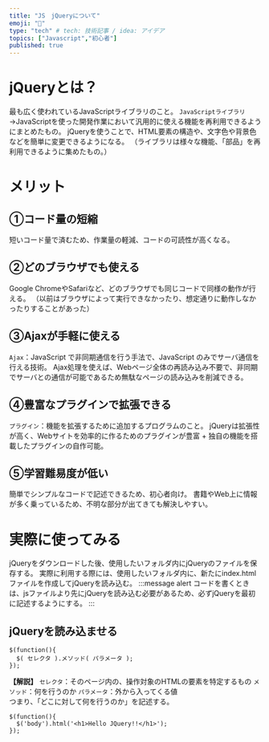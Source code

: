```yaml
---
title: "JS　jQueryについて"
emoji: "📝"
type: "tech" # tech: 技術記事 / idea: アイデア
topics: ["Javascript","初心者"]
published: true
---
```

# jQueryとは？
最も広く使われているJavaScriptライブラリのこと。
`JavaScriptライブラリ`
→JavaScriptを使った開発作業において汎用的に使える機能を再利用できるようにまとめたもの。
 jQueryを使うことで、HTML要素の構造や、文字色や背景色などを簡単に変更できるようになる。
 （ライブラリは様々な機能、「部品」を再利用できるように集めたもの。）
# メリット
## ①コード量の短縮
短いコード量で済むため、作業量の軽減、コードの可読性が高くなる。

## ②どのブラウザでも使える
Google ChromeやSafariなど、どのブラウザでも同じコードで同様の動作が行える。
（以前はブラウザによって実行できなかったり、想定通りに動作しなかったりすることがあった）

## ③Ajaxが手軽に使える
`Ajax`：JavaScript で非同期通信を行う手法で、JavaScript のみでサーバ通信を行える技術。
 Ajax処理を使えば、Webページ全体の再読み込み不要で、非同期でサーバとの通信が可能であるため無駄なページの読み込みを削減できる。
 
## ④豊富なプラグインで拡張できる
`プラグイン`：機能を拡張するために追加するプログラムのこと。
jQueryは拡張性が高く、Webサイトを効率的に作るためのプラグインが豊富 + 独自の機能を搭載したプラグインの自作可能。

## ⑤学習難易度が低い
簡単でシンプルなコードで記述できるため、初心者向け。
書籍やWeb上に情報が多く乗っているため、不明な部分が出てきても解決しやすい。

# 実際に使ってみる
jQueryをダウンロードした後、使用したいフォルダ内にjQueryのファイルを保存する。
実際に利用する際には、使用したいフォルダ内に、新たにindex.htmlファイルを作成してjQueryを読み込む。
:::message alert
コードを書くときは、jsファイルより先にjQueryを読み込む必要があるため、必ずjQueryを最初に記述するようにする。
:::


## jQueryを読み込ませる
```js:基本的な書き方
$(function(){
  $( セレクタ ).メソッド( パラメータ );
});
```
**【解説】**
`セレクタ`：そのページ内の、操作対象のHTMLの要素を特定するもの
`メソッド`：何を行うのか
`パラメータ`：外から入ってくる値
<br>
つまり、「どこに対して何を行うのか」を記述する。
```js:例
$(function(){
  $('body').html('<h1>Hello JQuery!!</h1>');
});
```